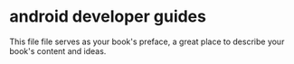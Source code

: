 # android developer guides

This file file serves as your book's preface, a great place to describe your book's content and ideas.

